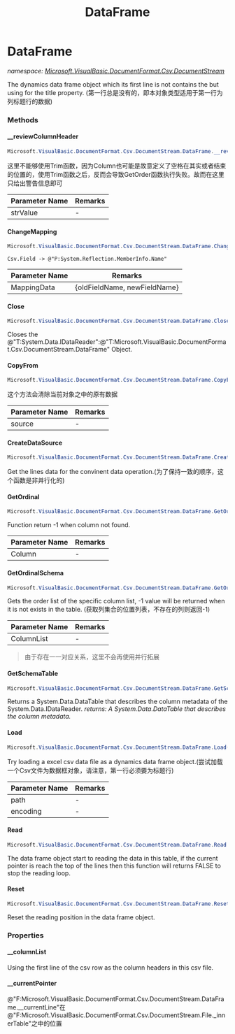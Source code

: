 ﻿---
title: DataFrame
---

# DataFrame
_namespace: [Microsoft.VisualBasic.DocumentFormat.Csv.DocumentStream](N-Microsoft.VisualBasic.DocumentFormat.Csv.DocumentStream.html)_

The dynamics data frame object which its first line is not contains the but using for the title property.
 (第一行总是没有的，即本对象类型适用于第一行为列标题行的数据)



### Methods

#### __reviewColumnHeader
```csharp
Microsoft.VisualBasic.DocumentFormat.Csv.DocumentStream.DataFrame.__reviewColumnHeader(System.String)
```
这里不能够使用Trim函数，因为Column也可能是故意定义了空格在其实或者结束的位置的，使用Trim函数之后，反而会导致GetOrder函数执行失败。故而在这里只给出警告信息即可

|Parameter Name|Remarks|
|--------------|-------|
|strValue|-|


#### ChangeMapping
```csharp
Microsoft.VisualBasic.DocumentFormat.Csv.DocumentStream.DataFrame.ChangeMapping(System.Collections.Generic.Dictionary{System.String,System.String})
```
``Csv.Field -> @"P:System.Reflection.MemberInfo.Name"``

|Parameter Name|Remarks|
|--------------|-------|
|MappingData|{oldFieldName, newFieldName}|


#### Close
```csharp
Microsoft.VisualBasic.DocumentFormat.Csv.DocumentStream.DataFrame.Close
```
Closes the @"T:System.Data.IDataReader":@"T:Microsoft.VisualBasic.DocumentFormat.Csv.DocumentStream.DataFrame" Object.

#### CopyFrom
```csharp
Microsoft.VisualBasic.DocumentFormat.Csv.DocumentStream.DataFrame.CopyFrom(Microsoft.VisualBasic.DocumentFormat.Csv.DocumentStream.File)
```
这个方法会清除当前对象之中的原有数据

|Parameter Name|Remarks|
|--------------|-------|
|source|-|


#### CreateDataSource
```csharp
Microsoft.VisualBasic.DocumentFormat.Csv.DocumentStream.DataFrame.CreateDataSource
```
Get the lines data for the convinent data operation.(为了保持一致的顺序，这个函数是非并行化的)

#### GetOrdinal
```csharp
Microsoft.VisualBasic.DocumentFormat.Csv.DocumentStream.DataFrame.GetOrdinal(System.String)
```
Function return -1 when column not found.

|Parameter Name|Remarks|
|--------------|-------|
|Column|-|


#### GetOrdinalSchema
```csharp
Microsoft.VisualBasic.DocumentFormat.Csv.DocumentStream.DataFrame.GetOrdinalSchema(System.String[])
```
Gets the order list of the specific column list, -1 value will be returned when it is not exists in the table.
 (获取列集合的位置列表，不存在的列则返回-1)

|Parameter Name|Remarks|
|--------------|-------|
|ColumnList|-|

> 由于存在一一对应关系，这里不会再使用并行拓展

#### GetSchemaTable
```csharp
Microsoft.VisualBasic.DocumentFormat.Csv.DocumentStream.DataFrame.GetSchemaTable
```
Returns a System.Data.DataTable that describes the column metadata of the System.Data.IDataReader.
_returns: A System.Data.DataTable that describes the column metadata._

#### Load
```csharp
Microsoft.VisualBasic.DocumentFormat.Csv.DocumentStream.DataFrame.Load(System.String,System.Text.Encoding,System.Boolean)
```
Try loading a excel csv data file as a dynamics data frame object.(尝试加载一个Csv文件为数据框对象，请注意，第一行必须要为标题行)

|Parameter Name|Remarks|
|--------------|-------|
|path|-|
|encoding|-|


#### Read
```csharp
Microsoft.VisualBasic.DocumentFormat.Csv.DocumentStream.DataFrame.Read
```
The data frame object start to reading the data in this table, if the current pointer is reach 
 the top of the lines then this function will returns FALSE to stop the reading loop.

#### Reset
```csharp
Microsoft.VisualBasic.DocumentFormat.Csv.DocumentStream.DataFrame.Reset
```
Reset the reading position in the data frame object.


### Properties

#### __columnList
Using the first line of the csv row as the column headers in this csv file.
#### __currentPointer
@"F:Microsoft.VisualBasic.DocumentFormat.Csv.DocumentStream.DataFrame.__currentLine"在@"F:Microsoft.VisualBasic.DocumentFormat.Csv.DocumentStream.File._innerTable"之中的位置
